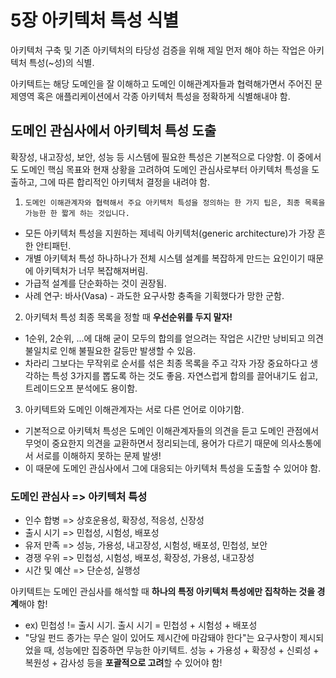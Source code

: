 # 5장 아키텍처 특성 식별

아키텍처 구축 및 기존 아키텍처의 타당성 검증을 위해 제일 먼저 해야 하는 작업은 아키텍처 특성(~성)의 식별.

아키텍트는 해당 도메인을 잘 이해하고 도메인 이해관계자들과 협력해가면서 주어진 문제영역 혹은 애플리케이션에서 각종 아키텍처 특성을 정확하게 식별해내야 함.

## 도메인 관심사에서 아키텍처 특성 도출

확장성, 내고장성, 보안, 성능 등 시스템에 필요한 특성은 기본적으로 다양함. 이 중에서도 도메인 핵심 목표와 현재 상황을 고려하여 도메인 관심사로부터 아키텍처 특성을 도출하고, 그에 따른 합리적인 아키텍처 결정을 내려야 함.

1. `도메인 이해관계자와 협력해서 주요 아키텍처 특성을 정의하는 한 가지 팁은, 최종 목록을 가능한 한 짧게 하는 것입니다.`

- 모든 아키텍처 특성을 지원하는 제네릭 아키텍처(generic architecture)가 가장 흔한 안티패턴.
- 개별 아키텍처 특성 하나하나가 전체 시스템 설계를 복잡하게 만드는 요인이기 때문에 아키텍처가 너무 복잡해져버림.
- 가급적 설계를 단순화하는 것이 권장됨.
- 사례 연구: 바사(Vasa) - 과도한 요구사항 충족을 기획했다가 망한 군함.

2. 아키텍처 특성 최종 목록을 정할 때 **우선순위를 두지 말자!**

- 1순위, 2순위, ...에 대해 굳이 모두의 합의를 얻으려는 작업은 시간만 낭비되고 의견 불일치로 인해 불필요한 갈등만 발생할 수 있음.
- 차라리 그보다는 무작위로 순서를 섞은 최종 목록을 주고 각자 가장 중요하다고 생각하는 특성 3가지를 뽑도록 하는 것도 좋음. 자연스럽게 합의를 끌어내기도 쉽고, 트레이드오프 분석에도 용이함.

3. 아키텍트와 도메인 이해관계자는 서로 다른 언어로 이야기함.

- 기본적으로 아키텍처 특성은 도메인 이해관계자들의 의견을 듣고 도메인 관점에서 무엇이 중요한지 의견을 교환하면서 정리되는데, 용어가 다르기 때문에 의사소통에서 서로를 이해하지 못하는 문제 발생!
- 이 때문에 도메인 관심사에서 그에 대응되는 아키텍처 특성을 도출할 수 있어야 함.

### 도메인 관심사 => 아키텍처 특성

- 인수 합병 => 상호운용성, 확장성, 적응성, 신장성
- 출시 시기 => 민첩성, 시험성, 배포성
- 유저 만족 => 성능, 가용성, 내고장성, 시험성, 배포성, 민첩성, 보안
- 경쟁 우위 => 민첩성, 시험성, 배포성, 확장성, 가용성, 내고장성
- 시간 및 예산 => 단순성, 실행성

아키텍트는 도메인 관심사를 해석할 때 **하나의 특정 아키텍처 특성에만 집착하는 것을 경계**해야 함!

- ex) 민첩성 != 출시 시기. 출시 시기 = 민첩성 + 시험성 + 배포성
- "당일 펀드 종가는 무슨 일이 있어도 제시간에 마감돼야 한다"는 요구사항이 제시되었을 때, 성능에만 집중하면 무능한 아키텍트. 성능 + 가용성 + 확장성 + 신뢰성 + 복원성 + 감사성 등을 **포괄적으로 고려**할 수 있어야 함!
